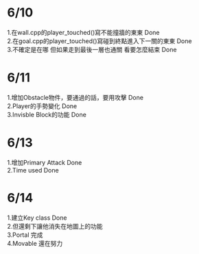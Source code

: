 # 6/10
1.在wall.cpp的player_touched()寫不能撞牆的東東 Done<br/>
2.在goal.cpp的player_touched()寫碰到終點進入下一關的東東 Done<br/>
3.不確定是在哪 但如果走到最後一層也通關 看要怎麼結束 Done<br/>

# 6/11
1.增加Obstacle物件，要通過的話，要用攻擊 Done<br/>
2.Player的手勢變化 Done<br/>
3.Invisble Block的功能 Done<br/>

# 6/13
1.增加Primary Attack Done<br/>
2.Time used Done<br/>

# 6/14
1.建立Key class Done<br/>
2.但還剩下讓他消失在地圖上的功能 <br/>
3.Portal 完成<br/>
4.Movable 還在努力<br/>
